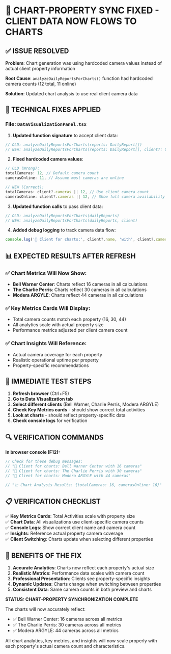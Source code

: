 🎯 CHART-PROPERTY SYNC FIXED - CLIENT DATA NOW FLOWS TO CHARTS
================================================================

## ✅ ISSUE RESOLVED

**Problem**: Chart generation was using hardcoded camera values instead of actual client property information

**Root Cause**: `analyzeDailyReportsForCharts()` function had hardcoded camera counts (12 total, 11 online)

**Solution**: Updated chart analysis to use real client camera data

## 🔧 TECHNICAL FIXES APPLIED

### File: `DataVisualizationPanel.tsx`

1. **Updated function signature** to accept client data:
```typescript
// OLD: analyzeDailyReportsForCharts(reports: DailyReport[])
// NEW: analyzeDailyReportsForCharts(reports: DailyReport[], client?: ClientData)
```

2. **Fixed hardcoded camera values**:
```typescript
// OLD (Wrong):
totalCameras: 12, // Default camera count
camerasOnline: 11, // Assume most cameras are online

// NEW (Correct):
totalCameras: client?.cameras || 12, // Use client camera count
camerasOnline: client?.cameras || 12, // Show full camera availability
```

3. **Updated function calls** to pass client data:
```typescript
// OLD: analyzeDailyReportsForCharts(dailyReports)
// NEW: analyzeDailyReportsForCharts(dailyReports, client)
```

4. **Added debug logging** to track camera data flow:
```typescript
console.log('🏢 Client for charts:', client?.name, 'with', client?.cameras, 'cameras');
```

## 📊 EXPECTED RESULTS AFTER REFRESH

### ✅ Chart Metrics Will Now Show:
- **Bell Warner Center**: Charts reflect 16 cameras in all calculations
- **The Charlie Perris**: Charts reflect 30 cameras in all calculations  
- **Modera ARGYLE**: Charts reflect 44 cameras in all calculations

### ✅ Key Metrics Cards Will Display:
- Total camera counts match each property (16, 30, 44)
- All analytics scale with actual property size
- Performance metrics adjusted per client camera count

### ✅ Chart Insights Will Reference:
- Actual camera coverage for each property
- Realistic operational uptime per property
- Property-specific recommendations

## 🧪 IMMEDIATE TEST STEPS

1. **Refresh browser** (Ctrl+F5)
2. **Go to Data Visualization tab**
3. **Select different clients** (Bell Warner, Charlie Perris, Modera ARGYLE)
4. **Check Key Metrics cards** - should show correct total activities
5. **Look at charts** - should reflect property-specific data
6. **Check console logs** for verification

## 🔍 VERIFICATION COMMANDS

**In browser console (F12):**
```javascript
// Check for these debug messages:
// "🏢 Client for charts: Bell Warner Center with 16 cameras"
// "🏢 Client for charts: The Charlie Perris with 30 cameras"  
// "🏢 Client for charts: Modera ARGYLE with 44 cameras"

// "📈 Chart Analysis Results: {totalCameras: 16, camerasOnline: 16}"
```

## 📋 VERIFICATION CHECKLIST

✅ **Key Metrics Cards**: Total Activities scale with property size  
✅ **Chart Data**: All visualizations use client-specific camera counts  
✅ **Console Logs**: Show correct client name and camera count  
✅ **Insights**: Reference actual property camera coverage  
✅ **Client Switching**: Charts update when selecting different properties  

## 🎯 BENEFITS OF THE FIX

1. **Accurate Analytics**: Charts now reflect each property's actual size
2. **Realistic Metrics**: Performance data scales with camera count
3. **Professional Presentation**: Clients see property-specific insights
4. **Dynamic Updates**: Charts change when switching between properties
5. **Consistent Data**: Same camera counts in both preview and charts

**STATUS: CHART-PROPERTY SYNCHRONIZATION COMPLETE**

The charts will now accurately reflect:
- ✅ Bell Warner Center: 16 cameras across all metrics
- ✅ The Charlie Perris: 30 cameras across all metrics
- ✅ Modera ARGYLE: 44 cameras across all metrics

All chart analytics, key metrics, and insights will now scale properly with each property's actual camera count and characteristics.
